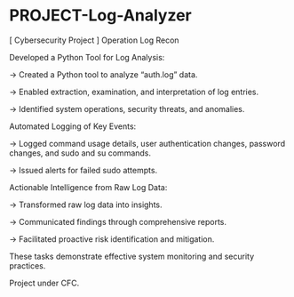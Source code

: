# PROJECT-Log-Analyzer

[ Cybersecurity Project ]
Operation Log Recon

Developed a Python Tool for Log Analysis:

->  Created a Python tool to analyze “auth.log” data.

->  Enabled extraction, examination, and interpretation of log entries.

-> Identified system operations, security threats, and anomalies.

Automated Logging of Key Events:

->  Logged command usage details, user authentication changes, password changes, and sudo and su commands.

->  Issued alerts for failed sudo attempts.

Actionable Intelligence from Raw Log Data:

->  Transformed raw log data into insights.

->  Communicated findings through comprehensive reports.

->  Facilitated proactive risk identification and mitigation.

  
These tasks demonstrate effective system monitoring and security practices.

Project under CFC.
